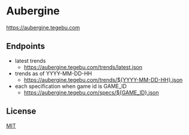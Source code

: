 # Aubergine


<https://aubergine.tegebu.com>

## Endpoints

* latest trends
    * <https://aubergine.tegebu.com/trends/latest.json>    
* trends as of YYYY-MM-DD-HH
    * <https://aubergine.tegebu.com/trends/${YYYY-MM-DD-HH}.json>
* each specification when game id is GAME_ID
    * <https://aubergine.tegebu.com/specs/${GAME_ID}.json>

## License

[MIT](LICENSE)
